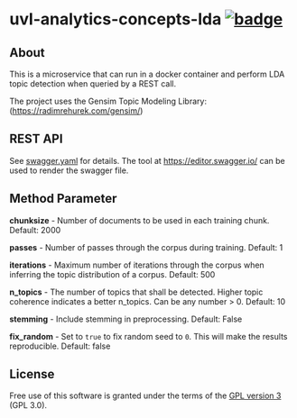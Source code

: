 # uvl-analytics-concepts-lda [![badge](https://img.shields.io/badge/License-GPL%203.0-blue.svg)](https://www.gnu.org/licenses/gpl-3.0.de.html)

## About

This is a microservice that can run in a docker container and perform LDA topic detection when queried by a REST call.

The project uses the Gensim Topic Modeling Library: (https://radimrehurek.com/gensim/)

## REST API

See [swagger.yaml](../master/swagger.yaml) for details. The tool at https://editor.swagger.io/ can be used to render the swagger file.

## Method Parameter

**chunksize** - Number of documents to be used in each training chunk. Default: 2000

**passes** - Number of passes through the corpus during training. Default: 1

**iterations** - Maximum number of iterations through the corpus when inferring the topic distribution of a corpus. Default: 500

**n_topics** - The number of topics that shall be detected. Higher topic coherence indicates a better n_topics. Can be any number > 0. Default: 10

**stemming** - Include stemming in preprocessing. Default: False

**fix_random** - Set to `true` to fix random seed to `0`. This will make the results reproducible. Default: false

## License
Free use of this software is granted under the terms of the [GPL version 3](https://www.gnu.org/licenses/gpl-3.0.de.html) (GPL 3.0).
